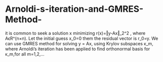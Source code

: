 # Arnoldi-s-iteration-and-GMRES-Method-
it is common to seek a solution x minimizing r(x)=‖y-Ax‖_2^2 , where AϵR^(n×n). Let the initial guess x_0=0 them the residual vector is r_0=y. We can use GMRES method for solving y = Ax, using Krylov subspaces κ_m, where Arnoldi’s iteration has been applied to find orthonormal basis for κ_m,for all m=1,2,…
